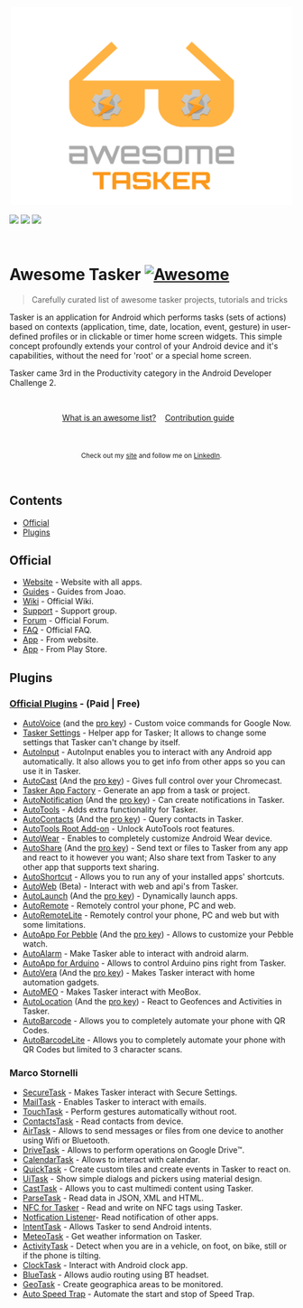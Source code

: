<div align="center">
	<a href="https://tasker.joaoapps.com/">
		<img width="500" height="350" src="media/logo-tasker.svg" alt="Awesome">
	</a>
</div>

![](https://img.shields.io/github/last-commit/guifelix/awesome-tasker.svg?style=for-the-badge)
![](https://img.shields.io/github/issues-raw/guifelix/awesome-tasker.svg?style=for-the-badge)
![](https://img.shields.io/github/issues-closed-raw/guifelix/awesome-tasker.svg?style=for-the-badge)

<br>

# Awesome Tasker [![Awesome](https://awesome.re/badge-flat.svg)](https://awesome.re)


> Carefully curated list of awesome tasker projects, tutorials and tricks

Tasker is an application for Android which performs tasks (sets of actions) based on contexts (application, time, date, location, event, gesture) in user-defined profiles or in clickable or timer home screen widgets.
This simple concept profoundly extends your control of your Android device and it's capabilities, without the need for 'root' or a special home screen.

Tasker came 3rd in the Productivity category in the Android Developer Challenge 2.

<br>

<p align="center">
	<a href="awesome.md">What is an awesome list?</a>&nbsp;&nbsp;&nbsp;
	<a href="contributing.md">Contribution guide</a>&nbsp;&nbsp;&nbsp;
</p>

<br>

<p align="center">
	<sub>
        Check out my <a href="https://guilhermefelixmaciel.netlify.com/">site</a> and follow me on <a href="https://www.linkedin.com/in/guilhermemaciel/">LinkedIn</a>.</sub>
</p>
<br>


## Contents
- [Official](#official)
- [Plugins](#plugins)



## Official
- [Website](https://tasker.joaoapps.com/) - Website with all apps.
- [Guides](https://tasker.joaoapps.com/guides.html) - Guides from Joao.
- [Wiki](http://tasker.wikidot.com/) - Official Wiki.
- [Support](https://groups.google.com/forum/#!forum/tasker) - Support group.
- [Forum](https://forum.joaoapps.com/index.php) - Official Forum.
- [FAQ](https://tasker.joaoapps.com/faq.html) - Official FAQ.
- [App](https://tasker.joaoapps.com/download.html) - From website.
- [App](https://play.google.com/store/apps/details?id=net.dinglisch.android.taskerm) - From Play Store.

## Plugins
### [Official Plugins](https://play.google.com/store/apps/details?id=com.joaomgcd.autoappshub) - (Paid | Free)
- [AutoVoice](https://play.google.com/store/apps/details?id=com.joaomgcd.autovoice) (and the [pro key](https://play.google.com/store/apps/details?id=com.joaomgcd.autovoice.unlock)) - Custom voice commands for Google Now.
- [Tasker Settings](https://play.google.com/store/apps/details?id=com.joaomgcd.taskersettings) - Helper app for Tasker; It allows to change some settings that Tasker can't change by itself.
- [AutoInput](https://play.google.com/store/apps/details?id=com.joaomgcd.autoinput) - AutoInput enables you to interact with any Android app automatically. It also allows you to get info from other apps so you can use it in Tasker.
- [AutoCast](https://play.google.com/store/apps/details?id=com.joaomgcd.autocast) (And the [pro key](https://play.google.com/store/apps/details?id=com.joaomgcd.autocast.unlock)) - Gives full control over your Chromecast.
- [Tasker App Factory](https://play.google.com/store/apps/details?id=net.dinglisch.android.appfactory) - Generate an app from a task or project.
- [AutoNotification](https://play.google.com/store/apps/details?id=com.joaomgcd.autonotification) (And the [pro key](https://play.google.com/store/apps/details?id=com.joaomgcd.autonotification.unlock)) -  Can create notifications in Tasker.
- [AutoTools](https://play.google.com/store/apps/details?id=com.joaomgcd.autotools) - Adds extra functionality for Tasker.
- [AutoContacts](https://play.google.com/store/apps/details?id=com.joaomgcd.autocontacts) (And the [pro key](https://play.google.com/store/apps/details?id=com.joaomgcd.autocontacts.unlock)) - Query contacts in Tasker.
- [AutoTools Root Add-on](https://play.google.com/store/apps/details?id=com.joaomgcd.autotoolsroot) - Unlock AutoTools root features.
- [AutoWear](https://play.google.com/store/apps/details?id=com.joaomgcd.autowear) - Enables to completely customize Android Wear device.
- [AutoShare](https://play.google.com/store/apps/details?id=com.joaomgcd.autoshare) (And the [pro key](https://play.google.com/store/apps/details?id=com.joaomgcd.autoshare.unlock)) - Send text or files to Tasker from any app and react to it however you want;
Also share text from Tasker to any other app that supports text sharing.
- [AutoShortcut](https://play.google.com/store/apps/details?id=com.joaomgcd.autoshortcut) - Allows you to run any of your installed apps' shortcuts.
- [AutoWeb](https://play.google.com/store/apps/details?id=com.joaomgcd.autoweb) (Beta) - Interact with web and api's from Tasker.
- [AutoLaunch](https://play.google.com/store/apps/details?id=com.joaomgcd.autoapps) (And the [pro key](https://play.google.com/store/apps/details?id=com.joaomgcd.autolaunch.unlock)) - Dynamically launch apps.
- [AutoRemote](https://play.google.com/store/apps/details?id=com.joaomgcd.autoremote) - Remotely control your phone, PC and web.
- [AutoRemoteLite](https://play.google.com/store/apps/details?id=com.joaomgcd.autoremote.lite) - Remotely control your phone, PC and web but with some limitations.
- [AutoApp For Pebble](https://play.google.com/store/apps/details?id=com.joaomgcd.autopebble) (And the [pro key](https://play.google.com/store/apps/details?id=com.joaomgcd.autopebble.unlock)) - Allows to customize your Pebble watch.
- [AutoAlarm](https://play.google.com/store/apps/details?id=com.joaomgcd.autoalarm) - Make Tasker able to interact with android alarm.
- [AutoApp for Arduino](https://play.google.com/store/apps/details?id=com.joaomgcd.autoarduino) - Allows to control Arduino pins right from Tasker.
- [AutoVera](https://play.google.com/store/apps/details?id=com.joaomgcd.autovera) (And the [pro key](https://play.google.com/store/apps/details?id=com.joaomgcd.autovera.unlock)) - Makes Tasker interact with home automation gadgets.
- [AutoMEO](https://play.google.com/store/apps/details?id=com.joaomgcd.automeo) - Makes Tasker interact with MeoBox.
- [AutoLocation](https://play.google.com/store/apps/details?id=com.joaomgcd.autolocation) (And the [pro key](https://play.google.com/store/apps/details?id=com.joaomgcd.autolocation.unlock)) - React to Geofences and Activities in Tasker.
- [AutoBarcode](https://play.google.com/store/apps/details?id=com.joaomgcd.barcode) - Allows you to completely automate your phone with QR Codes.
- [AutoBarcodeLite](https://play.google.com/store/apps/details?id=com.joaomgcd.barcode.lite) - Allows you to completely automate your phone with QR Codes but limited to 3 character scans.
### Marco Stornelli
- [SecureTask](https://play.google.com/store/apps/details?id=com.balda.securetask) - Makes Tasker interact with Secure Settings.
- [MailTask](https://play.google.com/store/apps/details?id=com.balda.mailtask) - Enables Tasker to interact with emails.
- [TouchTask](https://play.google.com/store/apps/details?id=com.balda.touchtask) - Perform gestures automatically without root.
- [ContactsTask](https://play.google.com/store/apps/details?id=com.balda.contactstask) - Read contacts from device.
- [AirTask](https://play.google.com/store/apps/details?id=com.balda.airtask) - Allows to send messages or files from one device to another using Wifi or Bluetooth.
- [DriveTask](https://play.google.com/store/apps/details?id=com.balda.drivetask) - Allows to perform operations on Google Drive™.
- [CalendarTask](https://play.google.com/store/apps/details?id=com.balda.calendartask) - Allows to interact with calendar.
- [QuickTask](https://play.google.com/store/apps/details?id=com.balda.quicktask) - Create custom tiles and create events in Tasker to react on.
- [UiTask](https://play.google.com/store/apps/details?id=com.balda.uitask) - Show simple dialogs and pickers using material design.
- [CastTask](https://play.google.com/store/apps/details?id=com.balda.casttask) - Allows you to cast multimedi content using Tasker.
- [ParseTask](https://play.google.com/store/apps/details?id=com.balda.parsetask) - Read data in JSON, XML and HTML.
- [NFC for Tasker](https://play.google.com/store/apps/details?id=com.balda.nfcfortasker) - Read and write on NFC tags using Tasker.
- [Notfication Listener](https://play.google.com/store/apps/details?id=com.balda.notificationlistener)- Read notification of other apps.
- [IntentTask](https://play.google.com/store/apps/details?id=com.balda.intenttask) - Allows Tasker to send Android intents.
- [MeteoTask](https://play.google.com/store/apps/details?id=com.balda.meteotask) - Get weather information on Tasker.
- [ActivityTask](https://play.google.com/store/apps/details?id=com.balda.autoactivity) - Detect when you are in a vehicle, on foot, on bike, still or if the phone is tilting.
- [ClockTask](https://play.google.com/store/apps/details?id=com.balda.clocktask) - Interact with Android clock app.
- [BlueTask](https://play.google.com/store/apps/details?id=com.balda.bluetask) - Allows audio routing using BT headset.
- [GeoTask](https://play.google.com/store/apps/details?id=com.balda.geotask) - Create geographica areas to be monitored.
- [Auto Speed Trap](https://play.google.com/store/apps/details?id=com.balda.autospeedtrap) - Automate the start and stop of Speed Trap.
